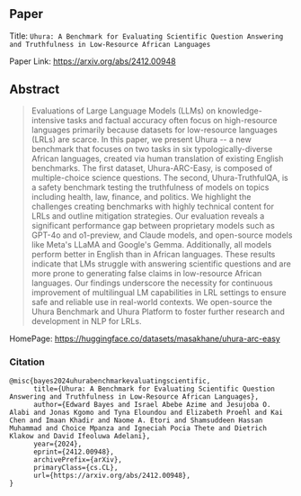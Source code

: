 #

## Paper
Title: `Uhura: A Benchmark for Evaluating Scientific Question Answering and Truthfulness in Low-Resource African Languages`

Paper Link: https://arxiv.org/abs/2412.00948

## Abstract
>Evaluations of Large Language Models (LLMs) on knowledge-intensive tasks and factual accuracy often focus on high-resource languages primarily because datasets for low-resource languages (LRLs) are scarce. In this paper, we present Uhura -- a new benchmark that focuses on two tasks in six typologically-diverse African languages, created via human translation of existing English benchmarks. The first dataset, Uhura-ARC-Easy, is composed of multiple-choice science questions. The second, Uhura-TruthfulQA, is a safety benchmark testing the truthfulness of models on topics including health, law, finance, and politics. We highlight the challenges creating benchmarks with highly technical content for LRLs and outline mitigation strategies. Our evaluation reveals a significant performance gap between proprietary models such as GPT-4o and o1-preview, and Claude models, and open-source models like Meta's LLaMA and Google's Gemma. Additionally, all models perform better in English than in African languages. These results indicate that LMs struggle with answering scientific questions and are more prone to generating false claims in low-resource African languages. Our findings underscore the necessity for continuous improvement of multilingual LM capabilities in LRL settings to ensure safe and reliable use in real-world contexts. We open-source the Uhura Benchmark and Uhura Platform to foster further research and development in NLP for LRLs.

HomePage: https://huggingface.co/datasets/masakhane/uhura-arc-easy

### Citation

```
@misc{bayes2024uhurabenchmarkevaluatingscientific,
      title={Uhura: A Benchmark for Evaluating Scientific Question Answering and Truthfulness in Low-Resource African Languages},
      author={Edward Bayes and Israel Abebe Azime and Jesujoba O. Alabi and Jonas Kgomo and Tyna Eloundou and Elizabeth Proehl and Kai Chen and Imaan Khadir and Naome A. Etori and Shamsuddeen Hassan Muhammad and Choice Mpanza and Igneciah Pocia Thete and Dietrich Klakow and David Ifeoluwa Adelani},
      year={2024},
      eprint={2412.00948},
      archivePrefix={arXiv},
      primaryClass={cs.CL},
      url={https://arxiv.org/abs/2412.00948},
}
```
